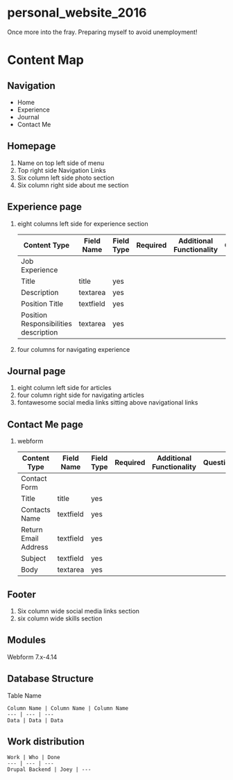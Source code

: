 # personal_website_2016
Once more into the fray. Preparing myself to avoid unemployment! 

# Content Map
## Navigation
 - Home
 - Experience
 - Journal
 - Contact Me

## Homepage
1. Name on top left side of menu
2. Top right side Navigation Links 
3. Six column left side photo section
4. Six column right side about me section

## Experience page
1. eight columns left side for experience section

    Content Type | Field Name | Field Type | Required | Additional Functionality | Questions
    --- | --- | --- | --- | --- | --- 
    Job Experience |
     | Title | title | yes
     | Description | textarea | yes
     | Position Title | textfield | yes
     | Position Responsibilities description | textarea | yes

2. four columns for navigating experience

## Journal page
1. eight column left side for articles
2. four column right side for navigating articles
3. fontawesome social media links sitting above navigational links

## Contact Me page
1. webform

    Content Type | Field Name | Field Type | Required | Additional Functionality | Questions
    --- | --- | --- | --- | --- | --- 
    Contact Form |
     | Title | title | yes
     | Contacts Name | textfield | yes
     | Return Email Address | textfield | yes
     | Subject | textfield | yes
     | Body | textarea | yes

## Footer
1. Six column wide social media links section
2. six column wide skills section

## Modules
Webform 7.x-4.14

## Database Structure
Table Name

    Column Name | Column Name | Column Name 
    --- | --- | --- 
    Data | Data | Data
    

    
## Work distribution
    Work | Who | Done 
    --- | --- | --- 
    Drupal Backend | Joey | ---
